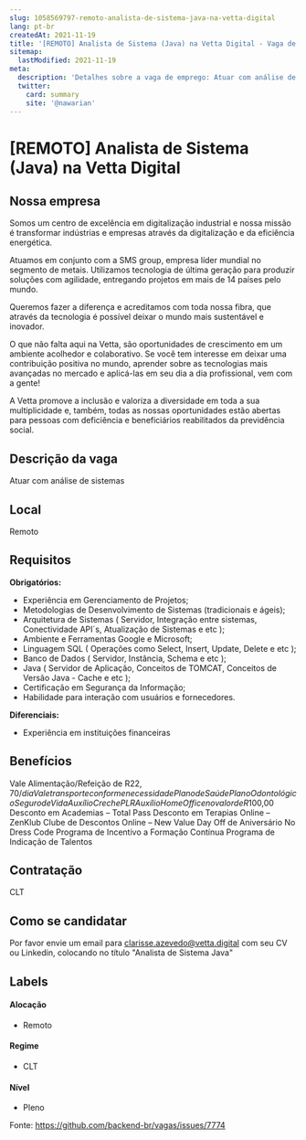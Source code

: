 ```yaml
---
slug: 1058569797-remoto-analista-de-sistema-java-na-vetta-digital
lang: pt-br
createdAt: 2021-11-19
title: '[REMOTO] Analista de Sistema (Java) na Vetta Digital - Vaga de Emprego'
sitemap:
  lastModified: 2021-11-19
meta:
  description: 'Detalhes sobre a vaga de emprego: Atuar com análise de sistemas'
  twitter:
    card: summary
    site: '@nawarian'
---
```


# [REMOTO] Analista de Sistema (Java) na Vetta Digital

## Nossa empresa

Somos um centro de excelência em digitalização industrial e nossa missão é transformar indústrias e empresas através da digitalização e da eficiência energética. 

Atuamos em conjunto com a SMS group, empresa líder mundial no segmento de metais. Utilizamos tecnologia de última geração para produzir soluções com agilidade, entregando projetos em mais de 14 países pelo mundo.   

Queremos fazer a diferença e acreditamos com toda nossa fibra, que através da tecnologia é possível deixar o mundo mais sustentável e inovador.

O que não falta aqui na Vetta, são oportunidades de crescimento em um ambiente acolhedor e colaborativo. Se você tem interesse em deixar uma contribuição positiva no mundo, aprender sobre as tecnologias mais avançadas no mercado e aplicá-las em seu dia a dia profissional, vem com a gente!

A Vetta promove a inclusão e valoriza a diversidade em toda a sua multiplicidade e, também, todas as nossas oportunidades estão abertas para pessoas com deficiência e beneficiários reabilitados da previdência social.

## Descrição da vaga

Atuar com análise de sistemas

## Local

Remoto

## Requisitos

**Obrigatórios:**

- Experiência em Gerenciamento de Projetos;
- Metodologias de Desenvolvimento de Sistemas (tradicionais e ágeis);
- Arquitetura de Sistemas ( Servidor, Integração entre sistemas, Conectividade API´s, Atualização de Sistemas e etc );
- Ambiente e Ferramentas Google e Microsoft;
- Linguagem SQL ( Operações como Select, Insert, Update, Delete e etc );
- Banco de Dados ( Servidor, Instância, Schema e etc );
- Java ( Servidor de Aplicação, Conceitos de TOMCAT, Conceitos de Versão Java - Cache e etc );
- Certificação em Segurança da Informação;
- Habilidade para interação com usuários e fornecedores.

**Diferenciais:**
- Experiência em instituições financeiras

## Benefícios

Vale Alimentação/Refeição de R$22,70/dia
Vale transporte conforme necessidade
Plano de Saúde
Plano Odontológico
Seguro de Vida
Auxílio Creche
PLR
Auxílio Home Office no valor de R$100,00
Desconto em Academias – Total Pass
Desconto em Terapias Online – ZenKlub
Clube de Descontos Online – New Value
Day Off de Aniversário
No Dress Code
Programa de Incentivo a Formação Contínua
Programa de Indicação de Talentos

## Contratação

CLT

## Como se candidatar

Por favor envie um email para clarisse.azevedo@vetta.digital com seu CV ou Linkedin, colocando no título "Analista de Sistema Java"

## Labels


#### Alocação
- Remoto

#### Regime
- CLT

#### Nível
- Pleno




Fonte: https://github.com/backend-br/vagas/issues/7774